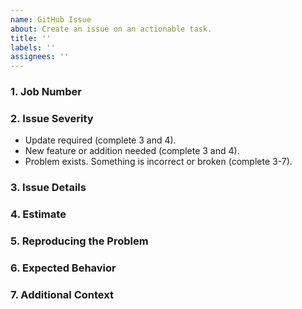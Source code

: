 ```yaml
---
name: GitHub Issue
about: Create an issue on an actionable task.
title: ''
labels: ''
assignees: ''
---
```


### 1. Job Number
<!-- Please provide the C+P Job Number. -->

### 2. Issue Severity
<!-- Place an X next to whichever applies, or delete those not applicable. -->

- Update required (complete 3 and 4).
- New feature or addition needed (complete 3 and 4).
- Problem exists. Something is incorrect or broken (complete 3-7).

### 3. Issue Details
<!-- Provide a clear and concise description of the issue and provide all links or paths to assets, comps and other resources needed to close this issue. -->

### 4. Estimate
<!-- Provide a reference to any estimates or contracts provided for this work. -->

### 5. Reproducing the Problem
<!-- Provide the steps necessary to reproduce the problem including URLs, buttons clicked, and other actions taken: -->

### 6. Expected Behavior
<!-- Provide a clear and concise description of the expected behavior. -->

### 7. Additional Context
<!-- 
Please provide as much detail as possible in order for the developer to successfully close this issue. Some things that may help:
* Support details if OS/Browser specific (https://supportdetails.com)
* Screen snapshots of visual problems
* Error messages displayed
 -->
